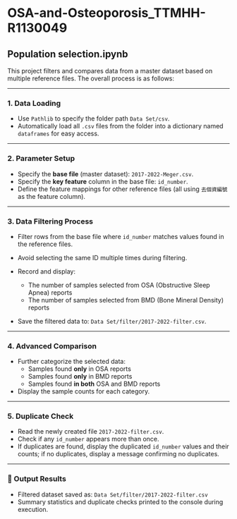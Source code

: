# OSA-and-Osteoporosis_TTMHH-R1130049
## Population selection.ipynb

This project filters and compares data from a master dataset based on multiple reference files. The overall process is as follows:

---

### 1. Data Loading

- Use `Pathlib` to specify the folder path `Data Set/csv`.
- Automatically load all `.csv` files from the folder into a dictionary named `dataframes` for easy access.

---

### 2. Parameter Setup

- Specify the **base file** (master dataset): `2017-2022-Meger.csv`.
- Specify the **key feature** column in the base file: `id_number`.
- Define the feature mappings for other reference files (all using `去個資編號` as the feature column).

---

### 3. Data Filtering Process

- Filter rows from the base file where `id_number` matches values found in the reference files.
- Avoid selecting the same ID multiple times during filtering.
- Record and display:
  - The number of samples selected from OSA (Obstructive Sleep Apnea) reports
  - The number of samples selected from BMD (Bone Mineral Density) reports

- Save the filtered data to: `Data Set/filter/2017-2022-filter.csv`.

---

### 4. Advanced Comparison

- Further categorize the selected data:
  - Samples found **only** in OSA reports
  - Samples found **only** in BMD reports
  - Samples found **in both** OSA and BMD reports
- Display the sample counts for each category.

---

### 5. Duplicate Check

- Read the newly created file `2017-2022-filter.csv`.
- Check if any `id_number` appears more than once.
- If duplicates are found, display the duplicated `id_number` values and their counts; if no duplicates, display a message confirming no duplicates.

---

### 📂 Output Results

- Filtered dataset saved as: `Data Set/filter/2017-2022-filter.csv`
- Summary statistics and duplicate checks printed to the console during execution.
